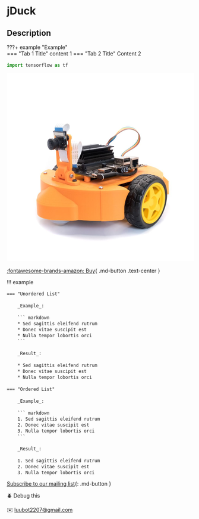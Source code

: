 # jDuck

## Description

???+ example "Example"    
    === "Tab 1 Title"
        content 1
    === "Tab 2 Title"
        Content 2

``` python linenums="1"
import tensorflow as tf
```

![jduck](images/jduck.jpeg)

[:fontawesome-brands-amazon: Buy](https://amazon.com){ .md-button .text-center }

!!! example

    === "Unordered List"

        _Example_:

        ``` markdown
        * Sed sagittis eleifend rutrum
        * Donec vitae suscipit est
        * Nulla tempor lobortis orci
        ```

        _Result_:

        * Sed sagittis eleifend rutrum
        * Donec vitae suscipit est
        * Nulla tempor lobortis orci

    === "Ordered List"

        _Example_:

        ``` markdown
        1. Sed sagittis eleifend rutrum
        2. Donec vitae suscipit est
        3. Nulla tempor lobortis orci
        ```

        _Result_:

        1. Sed sagittis eleifend rutrum
        2. Donec vitae suscipit est
        3. Nulla tempor lobortis orci

[Subscribe to our mailing list](#){: .md-button }

:beetle: Debug this

:envelope: luubot2207@gmail.com
